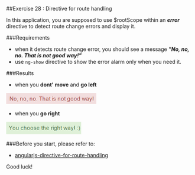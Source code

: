##Exercise 28 : Directive for route handling

In this application, you are supposed to use $rootScope within an ***error*** directive to detect route change errors and display it.

###Requirements
* when it detects route change error, you should see a message ***"No, no, no. That is not good way!"***
* use ````ng-show```` directive to show the error alarm only when you need it.

###Results

* when you **dont' move** and **go left**

![alt text](app/assets/1.png "1")

* when you **go right** 

![alt text](app/assets/2.png "2")


###Before you start, please refer to:
* [angularjs-directive-for-route-handling](https://egghead.io/lessons/angularjs-directive-for-route-handling)

Good luck!
